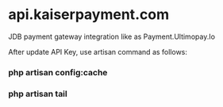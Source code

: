 # api.kaiserpayment.com
JDB payment gateway integration like as Payment.Ultimopay.Io

After update API Key, use artisan command as follows:
### php artisan config:cache
### php artisan tail
